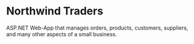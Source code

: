 # Northwind Traders
ASP.NET Web-App that manages orders, products, customers, suppliers, and many other aspects of a small business.
